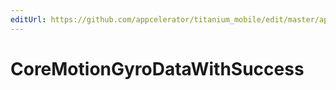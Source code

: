 ```yaml
---
editUrl: https://github.com/appcelerator/titanium_mobile/edit/master/apidoc/CoreMotion.yml
---
```

# CoreMotionGyroDataWithSuccess

<TypeHeader/>

<ApiDocs/>
